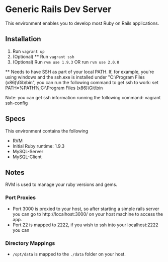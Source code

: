 # Generic Rails Dev Server
This environment enables you to develop most Ruby on Rails applications.

## Installation
1. Run `vagrant up`
2. (Optional) ** Run `vagrant ssh`
3. (Optional) Run `rvm use 1.9.3` OR run `rvm use 2.0.0`

** Needs to have SSH as part of your local PATH. If, for example, you're using windows and the ssh.exe is installed under "C:\Program Files (x86)\Gib\bin", you can run the following command to get ssh to work:
set PATH=%PATH%;C:\Program Files (x86)\Git\bin

Note: you can get ssh information running the following command: vagrant ssh-config

## Specs
This environment contains the following
* RVM
* Initial Ruby runtime: 1.9.3
* MySQL-Server
* MySQL-Client

## Notes
RVM is used to manage your ruby versions and gems. 

### Port Proxies
* Port 3000 is proxied to your host, so after starting a simple rails server you can go to http://localhost:3000/ on your host machine to access the app. 
* Port 22 is mapped to 2222, if you wish to ssh into your localhost:2222 you can

### Directory Mappings
* `/opt/data` is mapped to the `./data` folder on your host.

